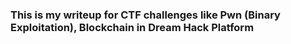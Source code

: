 ### This is my writeup for CTF challenges like  Pwn (Binary Exploitation), Blockchain in Dream Hack Platform 

